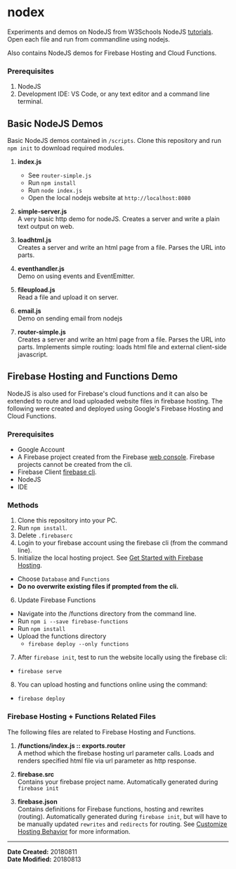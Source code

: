 # nodex

Experiments and demos on NodeJS from W3Schools NodeJS [tutorials](https://www.w3schools.com/nodejs/default.asp). Open each file and run from commandline using nodejs.

Also contains NodeJS demos for Firebase Hosting and Cloud Functions.

### Prerequisites

1. NodeJS
2. Development IDE: VS Code, or any text editor and a command line terminal.


## Basic NodeJS Demos

Basic NodeJS demos contained in `/scripts`. Clone this repository and run `npm init` to download required modules.

1. **index.js**
	- See `router-simple.js`
	- Run `npm install`
	- Run `node index.js`
	- Open the local nodejs website at `http://localhost:8080`<br>

2. **simple-server.js**<br>
A very basic http demo for nodeJS. Creates a server and write a plain text output on web.

3. **loadhtml.js**<br>
Creates a server and write an html page from a file. Parses the URL into parts.

4. **eventhandler.js**<br>
Demo on using events and EventEmitter.

5. **fileupload.js**<br>
Read a file and upload it on server.

6. **email.js**<br>
Demo on sending email from nodejs

7. **router-simple.js**<br>
Creates a server and write an html page from a file. Parses the URL into parts. Implements simple routing: loads html file and external client-side javascript.

## Firebase Hosting and Functions Demo

NodeJS is also used for Firebase's cloud functions and it can also be extended to route and load uploaded website files in firebase hosting. The following were created and deployed using Google's Firebase Hosting and Cloud Functions. 

### Prerequisites
- Google Account
- A Firebase project created from the Firebase [web console](https://console.firebase.google.com/). Firebase projects cannot be created from the cli.
- Firebase Client [firebase cli](https://firebase.google.com/docs/cli/).
- NodeJS
- IDE

### Methods

1. Clone this repository into your PC.
2. Run `npm install`.
3. Delete `.firebaserc`
4. Login to your firebase account using the firebase cli (from the command line).
5. Initialize the local hosting project. See [
Get Started with Firebase Hosting](https://firebase.google.com/docs/hosting/quickstart). 
  - Choose `Database` and `Functions`
  - **Do no overwrite existing files if prompted from the cli.**
6. Update Firebase Functions
  - Navigate into the /functions directory from the command line.
  - Run `npm i --save firebase-functions`
  - Run `npm install`
  - Upload the functions directory 
	  - `firebase deploy --only functions`
7. After `firebase init`, test to run the website locally using the firebase cli:
  - `firebase serve`
8. You can upload hosting and functions online using the command:
  - `firebase deploy`



### Firebase Hosting + Functions Related Files

The following files are related to Firebase Hosting and Functions.


1. **/functions/index.js :: exports.router**<br>
A method which the firebase hosting url parameter calls. Loads and renders specified html file via url parameter as http response.

2. **firebase.src**<br>
Contains your firebase project name. Automatically generated during `firebase init`

3. **firebase.json**<br>
Contains definitions for Firebase functions, hosting and rewrites (routing). Automatically generated during `firebase init`, but will have to be manually updated `rewrites` and `redirects` for routing. See [Customize Hosting Behavior](https://firebase.google.com/docs/hosting/url-redirects-rewrites) for more information.



---

**Date Created:** 20180811<br>
**Date Modified:** 20180813
